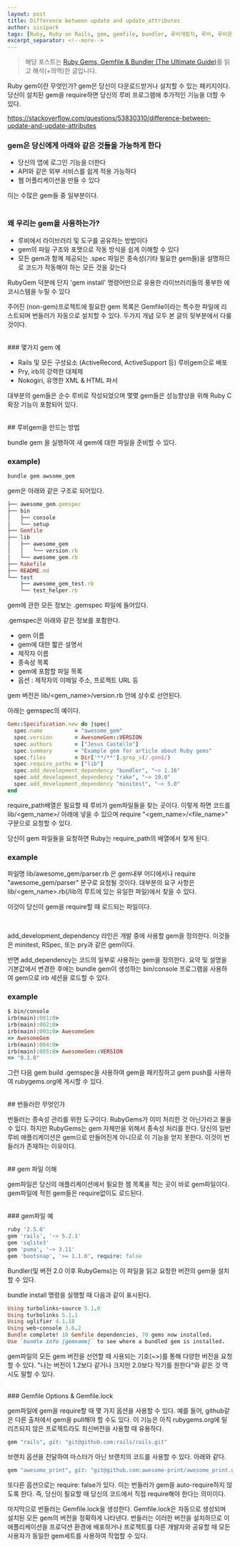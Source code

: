 ```yaml
---
layout: post
title: Difference between update and update_attributes
author: sisipark
tags: [Ruby, Ruby on Rails, gem, gemfile, bundler, 루비개발자, 루비, 루비온레일즈]
excerpt_separator: <!--more-->
---
```


> 해당 포스트는 [Ruby Gems, Gemfile & Bundler (The Ultimate Guide)](https://www.rubyguides.com/2018/09/ruby-gems-gemfiles-bundler/)를 읽고 해석(+의역)한 글입니다.

Ruby gem이란 무엇인가? gem은 당신이 다운로드받거나 설치할 수 있는 패키지이다. 당신이 설치된 gem을 require하면 당신의 루비 프로그램애 추가적인 기능을 더할 수 있다.

<!--more-->
https://stackoverflow.com/questions/53830310/difference-between-update-and-update-attributes
<br>
### gem은 당신에게 아래와 같은 것들을 가능하게 한다
+ 당신의 앱에 로그인 기능을 더한다
+ API와 같은 외부 서비스를 쉽게 적용 가능하다
+ 웹 어플리케이션을 만들 수 있다

이는 수많은 gem들 중 일부분이다.  
<br> 
### 왜 우리는 gem을 사용하는가?

+ 루비에서 라이브러리 및 도구를 공유하는 방법이다
+ gem의 파일 구조와 포맷으로 작동 방식을 쉽게 이해할 수 있다
+ 모든 gem과 함께 제공되는 .spec 파일은 종속성(기타 필요한 gem들)을 설명하므로 코드가 작동해야 하는 모든 것을 갖는다

RubyGem 덕분에 단지 'gem install' 명령어만으로 유용한 라이브러리들의 풍부한 에코시스템을 누릴 수 있다

주어진 (non-gem)프로젝트에 필요한 gem 목록은 Gemfile이라는 특수한 파일에 리스트되며 번들러가 자동으로 설치할 수 있다. 두가지 개념 모두 본 글의 뒷부분에서 다룰 것이다.

<br>
### 몇가지 gem 예

+ Rails 및 모든 구성요소 (ActiveRecord, ActiveSupport 등) 루비gem으로 배포
+ Pry, irb의 강력한 대체제
+ Nokogiri, 유명한 XML & HTML 파서

대부분의 gem들은 순수 루비로 작성되었으며 몇몇 gem들은 성능향상을 위해 Ruby C 확장 기능이 포함되어 있다.

<br>
## 루비gem을 만드는 방법

bundle gem <name> 을 실행하여 새 gem에 대한 파일을 준비할 수 있다.

### example)

```ruby
bundle gem awsome_gem
```

gem은 아래와 같은 구조로 되어있다.

```ruby
├── awesome_gem.gemspec
├── bin
│   ├── console
│   └── setup
├── Gemfile
├── lib
│   ├── awesome_gem
│   │   └── version.rb
│   └── awesome_gem.rb
├── Rakefile
├── README.md
└── test
    ├── awesome_gem_test.rb
    └── test_helper.rb
```

gem에 관한 모든 정보는 .gemspec 파일에 들어있다.

.gemspec은 아래와 같은 정보를 포함한다.

+ gem 이름
+ gem에 대한 짧은 설명서
+ 제작자 이름
+ 종속성 목록
+ gem에 포함할 파일 목록
+ 옵션 : 제작자의 이메일 주소, 프로젝트 URL 등

gem 버전은 lib/<gem_name>/version.rb 안에 상수로 선언된다.

아래는 gemspec의 예이다.

```ruby
Gem::Specification.new do |spec|
  spec.name          = "awesome_gem"
  spec.version       = AwesomeGem::VERSION
  spec.authors       = ["Jesus Castello"]
  spec.summary       = "Example gem for article about Ruby gems"
  spec.files         = Dir['**/**'].grep_v(/.gem$/)
  spec.require_paths = ["lib"]
  spec.add_development_dependency "bundler", "~> 1.16"
  spec.add_development_dependency "rake", "~> 10.0"
  spec.add_development_dependency "minitest", "~> 5.0"
end
```

require_path배열은 필요할 때 루비가 gem파일들을 찾는 곳이다. 이렇게 하면 코드를 lib/<gem_name>/ 아래에 넣을 수 있으며 require "<gem_name>/<file_name>" 구문으로 요청할 수 있다.


당신이 gem 파일들을 요청하면 Ruby는 require_path의 배열에서 찾게 된다.

### example

파일명 lib/awesome_gem/parser.rb 은 gem내부 어디에서나 require "awesome_gem/parser" 문구로 요청될 것이다.
대부분의 요구 사항은 lib/<gem_name>.rb(/lib의 루트에 있는 유일한 파일)에서 찾을 수 있다.

이것이 당신이 gem을 require할 때 로드되는 파일이다.

<br>

add_development_dependency 라인은 개발 중에 사용할 gem을 정의한다. 이것들은 minitest, RSpec, 또는 pry과 같은 gem이다.

반면 add_dependency는 코드의 일부로 사용하는 gem을 정의한다.
요약 및 설명을 기본값에서 변경한 후에는 bundle gem이 생성하는 bin/console 프로그램을 사용하여 gem으로 irb 세션을 로드할 수 있다.

### example
```ruby
$ bin/console
irb(main):001:0>
irb(main):002:0>
irb(main):003:0> AwesomeGem
=> AwesomeGem
irb(main):004:0>
irb(main):005:0> AwesomeGem::VERSION
=> "0.1.0"
```
그런 다음 gem build <name>.gemspec을 사용하여 gem을 패키징하고 gem push를 사용하여 rubygems.org에 게시할 수 있다.

<br>
## 번들러란 무엇인가

번들러는 종속성 관리를 위한 도구이다.
RubyGems가 이미 처리한 것 아닌가라고 물을 수 있다.
하지만 RubyGems는 gem 자체만을 위해서 종속성 처리를 한다. 
당신의 일반 루비 애플리케이션은 gem으로 만들어진게 아니므로 이 기능을 얻지 못한다. 
이것이 번들러가 존재하는 이유이다.

<br>
## gem 파일 이해

gem파일은 당신의 애플리케이션에서 필요한 젬 목록을 적는 곳이 바로 gem파일이다.
gem파일에 적힌 gem들은 require없이도 로드된다.

<br>
### gem파일 예

```ruby
ruby '2.5.0'
gem 'rails', '~> 5.2.1'
gem 'sqlite3'
gem 'puma', '~> 3.11'
gem 'bootsnap', '>= 1.1.0', require: false
```

Bundler(및 버전 2.0 이후 RubyGems)는 이 파일을 읽고 요청한 버전의 gem을 설치할 수 있다.

bundle install 명령을 실행할 때 다음과 같이 표시된다.

```ruby
Using turbolinks-source 5.1.0
Using turbolinks 5.1.1
Using uglifier 4.1.18
Using web-console 3.6.2
Bundle complete! 18 Gemfile dependencies, 78 gems now installed.
Use `bundle info [gemname]` to see where a bundled gem is installed.
```

gem파일의 모든 gem 버전을 선언할 때 사용되는 기호(~>)를 통해 다양한 버전을 요청할 수 있다. 
"나는 버전이 1.2보다 같거나 크지만 2.0보다 작기를 원한다"와 같은 것 역시도 말할 수 있다.


<br>
### Gemfile Options & Gemfile.lock

gem파일에 gem을 require할 때 몇 가지 옵션을 사용할 수 있다.
예를 들어,
github같은 다른 출처에서 gem을 pull해야 할 수도 있다.
이 기능은 아직 rubygems.org에 릴리즈되지 않은 프로젝트라도 최신버전을 사용할 때 유용하다.

```ruby
gem "rails", git: "git@github.com:rails/rails.git"
```
브랜치 옵션을 전달하여 마스터가 아닌 브랜치의 코드를 사용할 수 있다. 아래와 같다.

```ruby
gem "awesome_print", git: "git@github.com:awesome-print/awesome_print.git", branch: "v2"
```

또다른 옵션으로는 require: false가 있다.
이는 번들러가 gem을 auto-require하지 않도록 한다. 즉, 당신이 필요할 때 당신의 코드에서 직접 require해야 한다는 의미이다.


마지막으로 번들러는 Gemfile.lock을 생성한다.
Gemfile.lock은 자동으로 생성되며 설치된 모든 gem의 버전을 정확하게 나타낸다. 
번들러는 이러한 버전을 설치하므로 이 애플리케이션을 프로덕션 환경에 배포하거나 프로젝트를 다른 개발자와 공유할 때 모든 사용자가 동일한 gem세트를 사용하여 작업할 수 있다.


<br>

[^1]: 
    {% include citation.html key="ref1" %}
